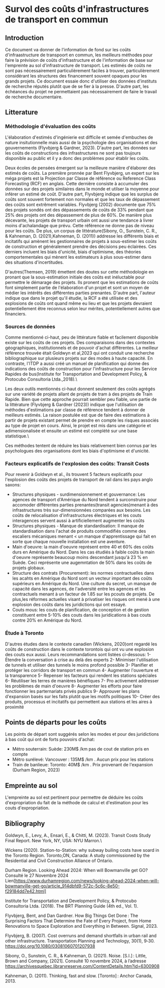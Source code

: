 # Survol des coûts d'infrastructures de transport en commun

## Introduction
Ce document va donner de l'information de fond sur les coûts d'infraastructure de transpoort en commun, les meilleurs méthodes pour faire la prévision de coûts d'infrastructure et de l'information de base sur l'empreinte au sol d'infrastructure de transport. Les estimés de coûts ne sont pas nécessairement particulièrement faciles à trouver, particulièrement  considérant les structures des financement souvent opaques pour les grands projets. Ce document essaie donc d'utiliser des données d'instituts de recherche réputés plutôt que de se fier à la presse. D'autre part, les échéances du projet ne permettaient pas nécessairement de faire le travail de recherche documentaire.


## Litterature

### Méthodologie d'évaluation des coûts
L'élaboration d'estimés d'ingénierie est difficile et semée d'embuches de nature insitutionnelle mais aussi de la psychologie des organisations et des gouvernements (Flyvbjerg & Gardner, 2023). D'autre part, les données sur les coûts de constructions des infrastructures ne sont pas toujours disponible au public et il y a donc des problèmes pour établir les coûts. 

Deux écoles de pensées émergent sur la meilleure manière d'élaborer des estimés de coûts. La première pronnée par Bent Flyvbjerg, un expert sur les méga projets est la Projection par Classe de référence ou Reference Class Forecasting (RCF) en anglais. Cette dernière consiste à accumuler des données sur des projets similaires dans le monde et utilser la moyenne pour inférer un estimé de coût. D'autre part, Flyvbjerg indique que les surplus de coûts sont souvent fortement non normales et que les taux de dépassement des coûts sont extrêment variables.  Flyvbjerg (2002) documente que 75% des projets sondés ont des dépassements de coûts de 33% pendant que 25% des projets ont des dépassement de plus de 60%. De manière plus décevante, les projets de transport urbain ont aussi une tendance à livrer moins d'achalandage que prévu. Cette référence ne donne pas de niveau pour les coûts. 
De plus, un corpus de littérature(Sibony, O., Sunstein, C. R., & Kahneman, D. (2021),Kahneman, D. (2011)) addresse les différents biais et incitatifs qui amènent les gestionnaires de projets à sous-estimer les coûts de construction et généralement prendre des décisions peu éclairées. Ces derniers incluent les biais d'unicité, biais d'optimisme, des théories comportementales qui mènent les estimateurs à plus sous-estimer dans des situations d'incertitudes.

D'autres(Themsen, 2019) émettent des doutes sur cette méthodologie en pronant que la sous-estimation initiale des coûts est inéluctable pour permettre le démarage des projets. Ils pronent que les estimations de coûts font simplement partie de l'élaboration d'un projet et sont un moyen de médier les intérêts des différentes parties prenantes. D'autre part, l'auteur indique que dans le projet qu'il étudie, la RCF a été utilisée et des explosions de coûts ont quand même eu lieu et que les projets devraient potentiellement être reconnus selon leur mérites, potentiellement autres que financiers.

### Sources de données
Comme mentionné ci-haut, peu de littérature fiable et facilement disponible existe sur les coûts de ces projets. Des comparaisons dans des contextes géographiques, institutionnels et de pouvoir d'achat différentes. La meilleur référence trouvée était Goldwyn et al,2023 qui ont conduit une recherche bibliographique sur plusieurs projets sur des modes à haute capacité. En contraste, l'ITDP a aussi créé un manuel de planification qui donne des indications des coûts de construction pour l'infrastructure pour les Service Rapides de bus(Institute for Transportation and Development Policy, & Protocubo Consultoria Ltda.,2018).\

Les deux outils mentionnés ci-haut donnent seulement des coûts agrégés sur une variété de projets allant de projets de tram à des projets de Train Rapide. Bien que cette approche pourrait sembler peu fiable, une partie de la littérature (Flyvbjerg & Gardner (2023)) indique que l'utilisation de méthodes d'estimations par classe de référence tendent à donner de meilleurs estimés. La raison postulée est que de faire des estimations à partir de projets existant permet de prendre en compte les risques associés au type de projet en cours. Ainsi, le projet est mis dans une catégorie et adimensionalisée  et ensuite un estimé est complété sur une base statistique.\

Ces méthodes tentent de réduire les biais relativement bien connus par les psychologues des organisations dont les biais d'optimisme et d'unicité.
### Facteurs explicatifs de l'explosion des coûts: Transit Costs
Pour revenir à Goldwyn et al., ils trouvent 5 facteurs explicatifs pour l'explosion des coûts des projets de transport de rail dans les pays anglo saxons:
 - Structures physiques - surdimensionnement et gouvernance: Les agences de transport d'Amérique du Nord tendent à surconstruire pour accomoder différentes parties prenantes(transit agencies)menant à des infrastructures très sur-dimensionnées comparées aux besoins. Les coûts de relocalisation d'infrastructures électriques et les couts interagences servent aussi à artificiellement augmenter les coûts
 - Structures physiques - Manque de standardisation: Il manque de standardisation dans l'achat de produits commodifiés comme des escaliers mécaniques menant < un manque d'apprentissage qui fait en sorte que chaque nouvelle installation est une aventure.
 - Main d'oeuvre: la main d'oeuvre représent entre 40 et 60% des coûts durs en Amérique du Nord. Dans les cas étudiés à faible coûts la main d'oeuvre représente beaucoup moins descendant jusqu'à  23 % en Suède. Ceci représente une augemntation de 50% dans les coûts de projets globaux.
 - Structure des contrats (Procurement): les normes contractuelles dans les acahts en Amérique du Nord sont un vecteur important des coûts supérieurs en Amérique du Nord. Une culture du secret, un manque de capacité dans les agences, de l'adversité entre les agences et les contractuels menant à un facteur de 1.85 sur les pcouts de projets. De plus,les réformes actuelles visant à privatiser les risques ont mené à une explosion des coûts dans les juridictions qui ont essayé.
 - Couts mous: les couts de planification, de conception et de gestion constituent entre 5-10% des couts dans les juridications à bas couts contre 20% en Amérique du Nord.
### Étude à Toronto
D'autres études dans le contexte canadien (Wickens, 2020)ont regardé les coûts de construction dans le contexte torontois qui ont vu une explosion des couts eux aussi. Leurs recommandations sont listées ci-dessous:
1- Étendre la conversation à crise au delà des experts
2- Minimiser l'utilisation de tunnels et utiliser des tunnels le moins profond possible
3- Planifier et protéger les corridors de transport en commun
4- Augmenter l'ouverture et la transparence
5- Repenser les facteurs qui rendent les stations spéciales
6- Réutiliser les terres de manières bénéfiques
7- Pro activement addresser les problèmes de main d'oeuvre
8- Augmenter les efforts pour faire fonctionner les parternariats privés publics
9- Approuver les plans d'expansion basés sur les faits plutôt que les motifs politiques
10- Créer des produits, processus et incitatifs qui permettent aux stations et les aires à proximité

## Points de départs pour les coûts
Les points de départ sont suggérés selon les modes et pour des juridictions à bas coût qui ont de forts pouvoirs d'achat:
- Métro souterrain: Suède: 230M$ /km pas de cout de station pris en compte
- Métro surélevé: Vancouver : 135M$ /km . Aucun prix pour les stations 
- Train de banlieue: Toronto: 40M$ /km . Prix provenant de l'expansion (Durham Region, 2023)

## Empreinte au sol
L'empreinte au sol est pertinent pour permettre de déduire les coûts d'expropriation du fait de la méthode de calcul et d'estimation pour les couts d'expropriation. 


## Bibliography
Goldwyn, E., Levy, A., Ensari, E., & Chitti, M. (2023). Transit Costs Study Final Report. New York, NY, USA: NYU Marron.\

Wickens (2020). Station-to-Station: why subway builing costs have soard in the Toronto Region. Toronto,ON, Canada: A study commissioned by the Residential and Civil Construction Alliance of Ontario.

Durham Region. Looking Ahead 2024: When will Bowmanville get GO? Consulté le 27 Novembre 2024 Lien[https://www.durhamregion.com/news/looking-ahead-2024-when-will-bowmanville-get-go/article_914dbfd9-572c-5c6c-8e50-f29184dd7e42.html]

Institute for Transportation and Development Policy, & Protocubo Consultoria Ltda. (2018). The BRT Planning Guide (4th ed., Vol. 1).

Flyvbjerg, Bent, and Dan Gardner. How Big Things Get Done : The Surprising Factors That Determine the Fate of Every Project, from Home Renovations to Space Exploration and Everything in Between. Signal, 2023.

Flyvbjerg, B. (2007). Cost overruns and demand shortfalls in urban rail and other infrastructure. Transportation Planning and Technology, 30(1), 9‑30. https://doi.org/10.1080/03081060701207938

Sibony, O., Sunstein, C. R., & Kahneman, D. (2021). Noise. [S.I.] : Little, Brown and Company, [2021]. Consulté 10 novembre 2024, à l’adresse https://archivesquebec.libraryreserve.com/ContentDetails.htm?id=6300908

Kahneman, D. (2011). Thinking, fast and slow. [Toronto] : Anchor Canada, 2013.
